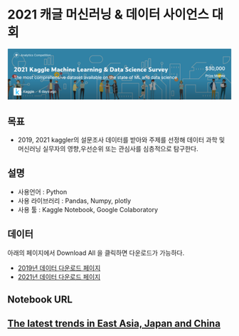 # 2021 캐글 머신러닝 & 데이터 사이언스 대회

![](img/Kaggle_survey_2021.png) 

## 목표 


 - 2019, 2021 kaggler의 설문조사 데이터를 받아와 주제를 선정해 데이터 과학 및 머신러닝 실무자의 영향,우선순위 또는 관심사를 심층적으로 탐구한다.

## 설명


- 사용언어 : Python
- 사용 라이브러리 : Pandas, Numpy, plotly
- 사용 툴 : Kaggle Notebook, Google Colaboratory

## 데이터



 아래의 페이지에서 Download All 을 클릭하면 다운로드가 가능하다.

 - [2019년 데이터 다운로드 페이지](https://www.kaggle.com/c/kaggle-survey-2019/data)
 - [2021년 데이터 다운로드 페이지](https://www.kaggle.com/c/kaggle-survey-2021/data)

## Notebook URL



## [The latest trends in East Asia, Japan and China](https://www.kaggle.com/kwdoku145/the-latest-trends-in-east-asia-japan-and-china)




